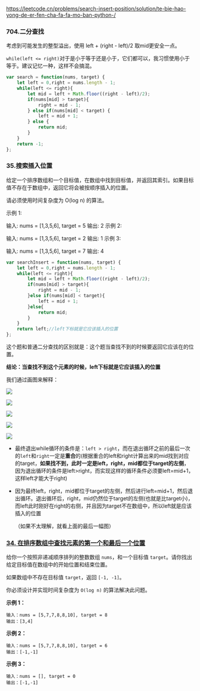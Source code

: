 https://leetcode.cn/problems/search-insert-position/solution/te-bie-hao-yong-de-er-fen-cha-fa-fa-mo-ban-python-/





### 704.二分查找

考虑到可能发生的整型溢出，使用 left + (right - left)/2 取mid更安全一点。

`while(left <= right)`对于是小于等于还是小于，它们都可以，我习惯使用小于等于。建议记忆一种，这样不会搞混。

```js
var search = function(nums, target) {
    let left = 0,right = nums.length - 1;
    while(left <= right){
        let mid = left + Math.floor((right - left)/2);
        if(nums[mid] > target){
            right = mid - 1;
        } else if(nums[mid] < target) {
            left = mid + 1;
        } else {
            return mid;
        }
    }
    return -1;
};
```



### 35.搜索插入位置

给定一个排序数组和一个目标值，在数组中找到目标值，并返回其索引。如果目标值不存在于数组中，返回它将会被按顺序插入的位置。

请必须使用时间复杂度为 O(log n) 的算法。

示例 1:

输入: nums = [1,3,5,6], target = 5
输出: 2
示例 2:

输入: nums = [1,3,5,6], target = 2
输出: 1
示例 3:

输入: nums = [1,3,5,6], target = 7
输出: 4

```js
var searchInsert = function(nums, target) {
    let left = 0,right = nums.length - 1;
    while(left <= right){
        let mid = left + Math.floor((right - left)/2);
        if(nums[mid] > target){
            right = mid - 1;
        }else if(nums[mid] < target){
            left = mid + 1;
        }else{
            return mid;
        }
    }
    return left;//left下标就是它应该插入的位置
};
```

这个题和普通二分查找的区别就是：这个题当查找不到的时候要返回它应该在的位置。

**结论：当查找不到这个元素的时候，left下标就是它应该插入的位置**

我们通过画图来解释：

![](E:\algorithm_note\数组\图片\1.jpg)

![](E:\algorithm_note\数组\图片\1.5.jpg)

![](E:\algorithm_note\数组\图片\2.jpg)

![](E:\algorithm_note\数组\图片\3.jpg)

![](E:\algorithm_note\数组\图片\4.jpg)

- 最终退出while循环的条件是：`left > right`，而在退出循环之前的最后一次的`left`和`right`一定是**重合**的(根据重合的left和right计算出来的mid找到对应的target，**如果找不到，此时一定是left，right，mid都位于target的左侧**，因为退出循环的条件是left>right，而实现这样的循环条件必须要left=mid+1，这样left才能大于right)

- 因为最终left，right，mid都位于target的左侧，然后进行left=mid+1，然后退出循环。退出循环后，right，mid仍然位于target的左侧(也就是比target小)，而left此时刚好在right的右侧，并且因为target不在数组中，所以left就是应该插入的位置

  （如果不太理解，就看上面的最后一幅图）





### [34. 在排序数组中查找元素的第一个和最后一个位置](https://leetcode.cn/problems/find-first-and-last-position-of-element-in-sorted-array/)

给你一个按照非递减顺序排列的整数数组 `nums`，和一个目标值 `target`。请你找出给定目标值在数组中的开始位置和结束位置。

如果数组中不存在目标值 `target`，返回 `[-1, -1]`。

你必须设计并实现时间复杂度为 `O(log n)` 的算法解决此问题。

 

**示例 1：**

```
输入：nums = [5,7,7,8,8,10], target = 8
输出：[3,4]
```

**示例 2：**

```
输入：nums = [5,7,7,8,8,10], target = 6
输出：[-1,-1]
```

**示例 3：**

```
输入：nums = [], target = 0
输出：[-1,-1]
```